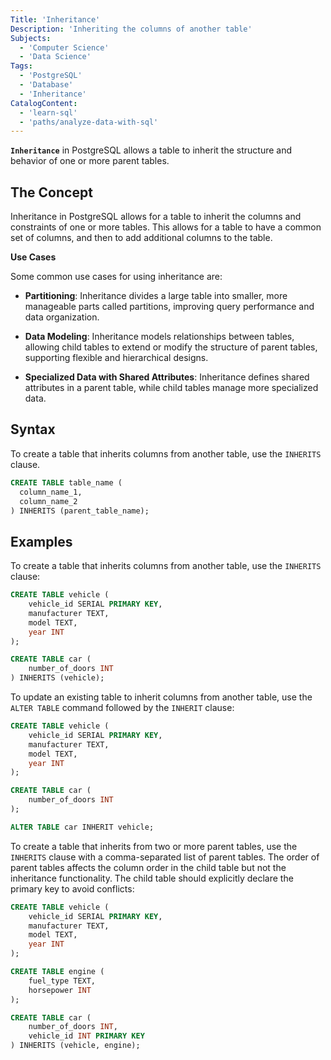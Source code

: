 ```yaml
---
Title: 'Inheritance' 
Description: 'Inheriting the columns of another table' 
Subjects:
  - 'Computer Science'
  - 'Data Science'
Tags: 
  - 'PostgreSQL'
  - 'Database'
  - 'Inheritance'
CatalogContent: 
  - 'learn-sql'
  - 'paths/analyze-data-with-sql'
---
```

  
**`Inheritance`** in PostgreSQL allows a table to inherit the structure and behavior of one or more parent tables.

## The Concept

Inheritance in PostgreSQL allows for a table to inherit the columns and constraints of one or more tables. This allows for a table to have a common set of columns, and then to add additional columns to the table.

**Use Cases**

Some common use cases for using inheritance are:

- **Partitioning**: Inheritance divides a large table into smaller, more manageable parts called partitions, improving query performance and data organization.

- **Data Modeling**: Inheritance models relationships between tables, allowing child tables to extend or modify the structure of parent tables, supporting flexible and hierarchical designs.

- **Specialized Data with Shared Attributes**: Inheritance defines shared attributes in a parent table, while child tables manage more specialized data.

## Syntax

To create a table that inherits columns from another table, use the `INHERITS` clause.

```sql
CREATE TABLE table_name (
  column_name_1,
  column_name_2
) INHERITS (parent_table_name);
```

## Examples

To create a table that inherits columns from another table, use the `INHERITS` clause:

```sql
CREATE TABLE vehicle (
    vehicle_id SERIAL PRIMARY KEY,
    manufacturer TEXT,
    model TEXT,
    year INT
);

CREATE TABLE car (
    number_of_doors INT
) INHERITS (vehicle);
```

To update an existing table to inherit columns from another table, use the `ALTER TABLE` command followed by the `INHERIT` clause:

```sql
CREATE TABLE vehicle (
    vehicle_id SERIAL PRIMARY KEY,
    manufacturer TEXT,
    model TEXT,
    year INT
);

CREATE TABLE car (
    number_of_doors INT
);

ALTER TABLE car INHERIT vehicle;
```

To create a table that inherits from two or more parent tables, use the `INHERITS` clause with a comma-separated list of parent tables. The order of parent tables affects the column order in the child table but not the inheritance functionality. The child table should explicitly declare the primary key to avoid conflicts:

```sql
CREATE TABLE vehicle (
    vehicle_id SERIAL PRIMARY KEY,
    manufacturer TEXT,
    model TEXT,
    year INT
);

CREATE TABLE engine (
    fuel_type TEXT,
    horsepower INT
);

CREATE TABLE car (
    number_of_doors INT,
    vehicle_id INT PRIMARY KEY
) INHERITS (vehicle, engine);
```

